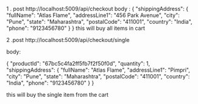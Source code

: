1 . post http://localhost:5009/api/checkout
   body :
   {
  "shippingAddress": {
    "fullName": "Atlas Flame",
    "addressLine1": "456 Park Avenue",
    "city": "Pune",
    "state": "Maharashtra",
    "postalCode": "411001",
    "country": "India",
    "phone": "9123456780"
  }
}
 this will buy all items in cart


 2 .post http://localhost:5009/api/checkout/single

 body:
 
{
  "productId": "67bc5c4fa2ff5fb7f2f50f0d",
  "quantity": 1,
  "shippingAddress": {
    "fullName": "Atlas Flame",
    "addressLine1": "Pimpri",
    "city": "Pune",
    "state": "Maharashtra",
    "postalCode": "411001",
    "country": "India",
    "phone": "9123456780"
  }
}

this will buy the single item from the cart
